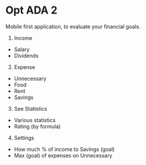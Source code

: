 <h1>Opt ADA 2</h1>

Mobile first application,
to evaluate your financial goals.

1. Income
  - Salary
  - Dividends

2. Expense
  - Unnecessary
  - Food
  - Rent
  - Savings

3. See Statistics
  - Various statistics
  - Rating (by formula)

4. Settings
  - How much % of income to Savings (goal)
  - Max (goal) of expenses on Unnecessary

